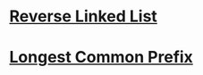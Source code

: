 # [Reverse Linked List](./ReverseLinkedList.js)


# [Longest Common Prefix](./LongestCommonPrefix.js)
